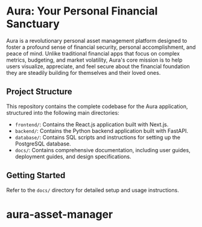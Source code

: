 # Aura: Your Personal Financial Sanctuary

Aura is a revolutionary personal asset management platform designed to foster a profound sense of financial security, personal accomplishment, and peace of mind. Unlike traditional financial apps that focus on complex metrics, budgeting, and market volatility, Aura's core mission is to help users visualize, appreciate, and feel secure about the financial foundation they are steadily building for themselves and their loved ones.

## Project Structure

This repository contains the complete codebase for the Aura application, structured into the following main directories:

- `frontend/`: Contains the React.js application built with Next.js.
- `backend/`: Contains the Python backend application built with FastAPI.
- `database/`: Contains SQL scripts and instructions for setting up the PostgreSQL database.
- `docs/`: Contains comprehensive documentation, including user guides, deployment guides, and design specifications.

## Getting Started

Refer to the `docs/` directory for detailed setup and usage instructions.


# aura-asset-manager

<!-- Updated to force Vercel redeployment after git reset -->

```

